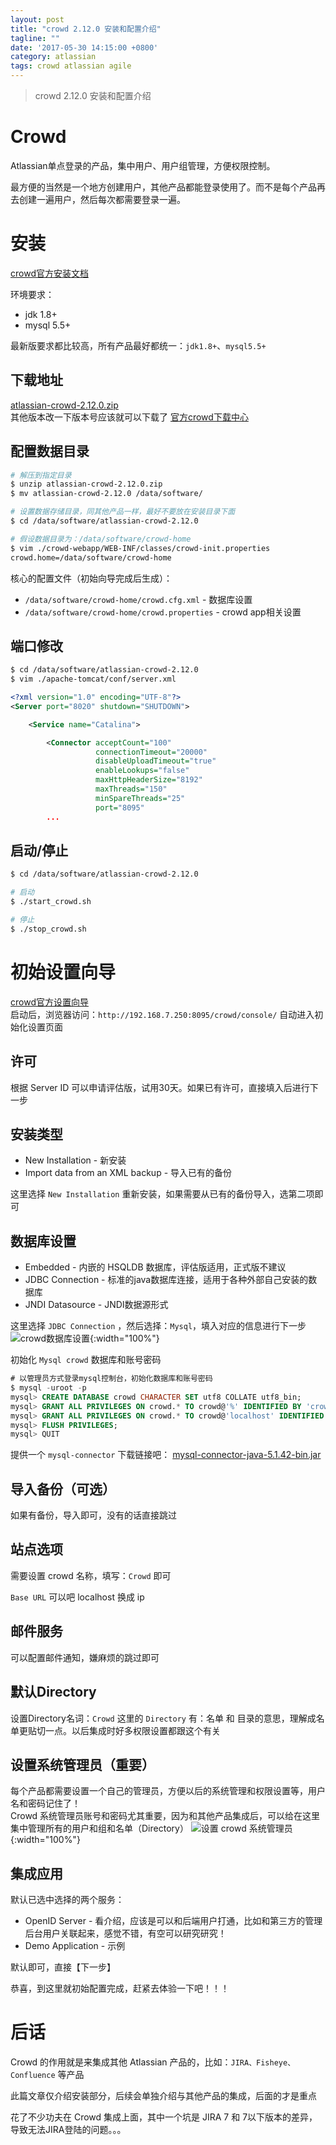 ```yaml
---
layout: post
title: "crowd 2.12.0 安装和配置介绍"
tagline: ""
date: '2017-05-30 14:15:00 +0800'
category: atlassian 
tags: crowd atlassian agile
---
```

> crowd 2.12.0 安装和配置介绍

# Crowd
Atlassian单点登录的产品，集中用户、用户组管理，方便权限控制。

最方便的当然是一个地方创建用户，其他产品都能登录使用了。而不是每个产品再去创建一遍用户，然后每次都需要登录一遍。

# 安装
[crowd官方安装文档](https://confluence.atlassian.com/crowd/installing-crowd-and-crowdid-191862.html)    

环境要求：
- jdk 1.8+
- mysql 5.5+

最新版要求都比较高，所有产品最好都统一：`jdk1.8+`、`mysql5.5+`

## 下载地址
[atlassian-crowd-2.12.0.zip](http://www.atlassian.com/software/crowd/downloads/binary/atlassian-crowd-2.12.0.zip)      
其他版本改一下版本号应该就可以下载了   [官方crowd下载中心](https://www.atlassian.com/software/crowd/download)

## 配置数据目录
```bash
# 解压到指定目录
$ unzip atlassian-crowd-2.12.0.zip
$ mv atlassian-crowd-2.12.0 /data/software/

# 设置数据存储目录，同其他产品一样，最好不要放在安装目录下面
$ cd /data/software/atlassian-crowd-2.12.0

# 假设数据目录为：/data/software/crowd-home
$ vim ./crowd-webapp/WEB-INF/classes/crowd-init.properties
crowd.home=/data/software/crowd-home
```

核心的配置文件（初始向导完成后生成）：    
- `/data/software/crowd-home/crowd.cfg.xml` - 数据库设置
- `/data/software/crowd-home/crowd.properties` - crowd app相关设置

## 端口修改
```xml
$ cd /data/software/atlassian-crowd-2.12.0
$ vim ./apache-tomcat/conf/server.xml

<?xml version="1.0" encoding="UTF-8"?>
<Server port="8020" shutdown="SHUTDOWN">

    <Service name="Catalina">

        <Connector acceptCount="100"
                   connectionTimeout="20000"
                   disableUploadTimeout="true"
                   enableLookups="false"
                   maxHttpHeaderSize="8192"
                   maxThreads="150"
                   minSpareThreads="25"
                   port="8095"
        ...
```

## 启动/停止
```bash
$ cd /data/software/atlassian-crowd-2.12.0

# 启动
$ ./start_crowd.sh

# 停止
$ ./stop_crowd.sh
```

# 初始设置向导
[crowd官方设置向导](https://confluence.atlassian.com/crowd/running-the-setup-wizard-192479.html)    
启动后，浏览器访问：`http://192.168.7.250:8095/crowd/console/` 自动进入初始化设置页面   

## 许可
根据 Server ID 可以申请评估版，试用30天。如果已有许可，直接填入后进行下一步

## 安装类型
- New Installation - 新安装
- Import data from an XML backup - 导入已有的备份

这里选择 `New Installation` 重新安装，如果需要从已有的备份导入，选第二项即可

## 数据库设置
- Embedded - 内嵌的 HSQLDB 数据库，评估版适用，正式版不建议
- JDBC Connection - 标准的java数据库连接，适用于各种外部自己安装的数据库
- JNDI Datasource - JNDI数据源形式

这里选择 `JDBC Connection` ，然后选择：`Mysql`，填入对应的信息进行下一步
![crowd数据库设置](https://confluence.atlassian.com/crowd/files/192479/131531043/3/1203375301342/SetupDatabaseConfigJDBC.png){:width="100%"}

初始化 `Mysql crowd` 数据库和账号密码
```sql
# 以管理员方式登录mysql控制台，初始化数据库和账号密码
$ mysql -uroot -p
mysql> CREATE DATABASE crowd CHARACTER SET utf8 COLLATE utf8_bin;
mysql> GRANT ALL PRIVILEGES ON crowd.* TO crowd@'%' IDENTIFIED BY 'crowdXXXX';
mysql> GRANT ALL PRIVILEGES ON crowd.* TO crowd@'localhost' IDENTIFIED BY 'crowdXXXX';
mysql> FLUSH PRIVILEGES;
mysql> QUIT
```

提供一个 `mysql-connector` 下载链接吧：
[mysql-connector-java-5.1.42-bin.jar](http://on6gnkbff.bkt.clouddn.com/20170530080308_mysql-connector-java-5.1.42-bin.jar.zip)

## 导入备份（可选）
如果有备份，导入即可，没有的话直接跳过

## 站点选项
需要设置 crowd 名称，填写：`Crowd` 即可

`Base URL` 可以吧 localhost 换成 ip

## 邮件服务
可以配置邮件通知，嫌麻烦的跳过即可

## 默认Directory 
设置Directory名词：`Crowd`
这里的 `Directory` 有：名单 和 目录的意思，理解成名单更贴切一点。以后集成时好多权限设置都跟这个有关

## 设置系统管理员（重要）
每个产品都需要设置一个自己的管理员，方便以后的系统管理和权限设置等，用户名和密码记住了！    
Crowd 系统管理员账号和密码尤其重要，因为和其他产品集成后，可以给在这里集中管理所有的用户和组和名单（Directory）
![设置 crowd 系统管理员](https://confluence.atlassian.com/crowd/files/192479/132251658/2/1203375301094/setup-defaultadmin.png){:width="100%"}
## 集成应用
默认已选中选择的两个服务：
- OpenID Server - 看介绍，应该是可以和后端用户打通，比如和第三方的管理后台用户关联起来，感觉不错，有空可以研究研究！
- Demo Application - 示例

默认即可，直接【下一步】

恭喜，到这里就初始配置完成，赶紧去体验一下吧！！！

# 后话
Crowd 的作用就是来集成其他 Atlassian 产品的，比如：`JIRA、Fisheye、Confluence` 等产品

此篇文章仅介绍安装部分，后续会单独介绍与其他产品的集成，后面的才是重点

花了不少功夫在 Crowd 集成上面，其中一个坑是 JIRA 7 和 7以下版本的差异，导致无法JIRA登陆的问题。。。


